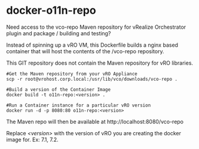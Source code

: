 # docker-o11n-repo
Need access to the vco-repo Maven repository for vRealize Orchestrator plugin and package / building and testing?

Instead of spinning up a vRO VM, this Dockerfile builds a nginx based container that will host the contents of the /vco-repo repository.

This GIT repository does not contain the Maven repository for vRO libraries.

    #Get the Maven repository from your vRO Appliance
    scp -r root@vrohost.corp.local:/usr/lib/vco/downloads/vco-repo .

    #Build a version of the Container Image
    docker build -t o11n-repo:<version> .

    #Run a Container instance for a particular vRO version
    docker run -d -p 8080:80 o11n-repo:<version>
    
The Maven repo will then be available at http://localhost:8080/vco-repo
    
Replace *\<version\>* with the version of vRO you are creating the docker image for.  Ex: 7.1, 7.2.
